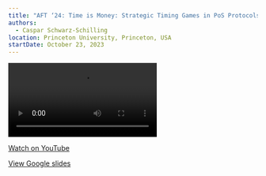 ```yaml
---
title: "AFT ‘24: Time is Money: Strategic Timing Games in PoS Protocols"
authors:
  - Caspar Schwarz-Schilling
location: Princeton University, Princeton, USA
startDate: October 23, 2023
---
```


<video src="https://www.youtube.com/watch?v=2Z3fp1FJnTw"></video>

[Watch on YouTube](https://www.youtube.com/watch?v=2Z3fp1FJnTw)

[View Google slides](https://docs.google.com/presentation/d/1roho4mqbxpIqWjFnvBgv4jaaJjWz3OWXXBLYw9JZmHs/edit?usp=sharing)
